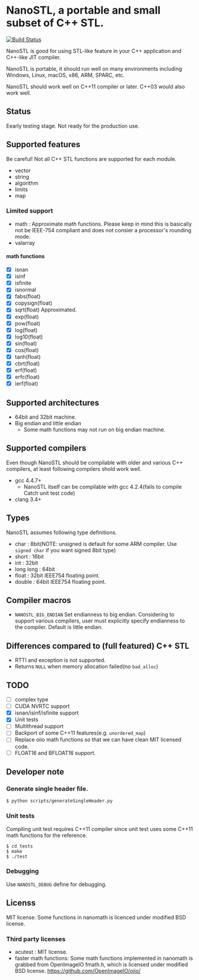 # NanoSTL, a portable and small subset of C++ STL.

[![Build Status](https://travis-ci.org/lighttransport/nanostl.svg?branch=master)](https://travis-ci.org/lighttransport/nanostl)

NanoSTL is good for using STL-like feature in your C++ application and C++-like JIT compiler.

NanoSTL is portable, it should run well on many environments including Windows, Linux, macOS, x86, ARM, SPARC, etc.

NanoSTL should work well on C++11 compiler or later. C++03 would also work well.

## Status

Eearly testing stage. Not ready for the production use.

## Supported features

Be careful! Not all C++ STL functions are supported for each module.

* vector
* string
* algorithm
* limits
* map

### Limited support

* math : Approximate math functions. Please keep in mind this is basically not be IEEE-754 compliant and does not consier a processor's rounding mode.
* valarray

#### math functions

* [x] isnan
* [x] isinf
* [x] isfinite
* [x] isnormal
* [x] fabs(float)
* [x] copysign(float)
* [x] sqrt(float) Approximated.
* [x] exp(float)
* [x] pow(float)
* [x] log(float)
* [x] log10(float)
* [x] sin(float)
* [x] cos(float)
* [x] tanh(float)
* [x] cbrt(float)
* [x] erf(float)
* [x] erfc(float)
* [x] ierf(float)

## Supported architectures

* 64bit and 32bit machine.
* Big endian and little endian
  * Some math functions may not run on big endian machine.

## Supported compilers

Even though NanoSTL should be compilable with older and various C++ compilers, at least following compilers shold work well.

* gcc 4.4.7+
  * NanoSTL itself can be compilable with gcc 4.2.4(fails to compile Catch unit test code)
* clang 3.4+

## Types

NanoSTL assumes following type definitions.

* char : 8bit(NOTE: unsigned is default for some ARM compiler. Use `signed char` if you want signed 8bit type)
* short : 16bit
* int : 32bit
* long long : 64bit
* float : 32bit IEEE754 floating point.
* double : 64bit IEEE754 floating point.

## Compiler macros

* `NANOSTL_BIG_ENDIAN` Set endianness to big endian. Considering to support various compilers, user must explicitly specify endianness to the compiler. Default is little endian.

## Differences compared to (full featured) C++ STL

* RTTI and exception is not supported.
* Returns `NULL` when memory allocation failed(no `bad_alloc`)

## TODO

* [ ] complex type
* [ ] CUDA NVRTC support
* [x] isnan/isinf/isfinite support
* [x] Unit tests
* [ ] Multithread support
* [ ] Backport of some C++11 features(e.g. `unordered_map`)
* [ ] Replace oiio math functions so that we can have clean MIT licensed code.
* [ ] FLOAT16 and BFLOAT16 support.

## Developer note

### Generate single header file.

```
$ python scripts/generateSingleHeader.py
```

### Unit tests

Compiling unit test requires C++11 compiler since unit test uses some C++11 math functions for the reference.

```
$ cd tests
$ make
$ ./test
```

### Debugging

Use `NANOSTL_DEBUG` define for debugging.

## Licenss

MIT license. Some functions in nanomath is licenced under modified BSD license.

### Third party licenses

* acutest : MIT license.
* faster math functions: Some math functions implemented in nanomath is grabbed from OpenImageIO fmath.h, which is licensed under modified BSD license. https://github.com/OpenImageIO/oiio/
